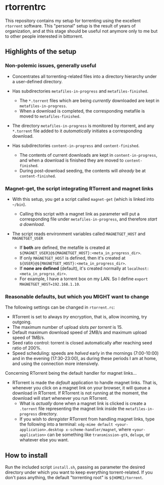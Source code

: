 rtorrentrc
==========

This repository contains my setup for torrenting using the excellent `rtorrent` software.
This "personal" setup is the result of years of organization,
and at this stage should be useful not anymore only to me but to other people interested in bittorrent.


Highlights of the setup
-----------------------

### Non-polemic issues, generally useful ###

 * Concentrates all torrenting-related files into a directory hierarchy under a user-defined directory.

 * Has subdirectories `metafiles-in-progress` and `metafiles-finished`.
    + The `*.torrent` files which are being _currently_ downloaded are kept in `metafiles-in-progress`.
    + When a download is completed, the corresponding metafile is moved to `metafiles-finished`.

 * The directory `metafiles-in-progress` is monitored by rtorrent, and any `*.torrent` file added to it
   _automatically_ initiates a corresponding download.

 * Has subdirectories `content-in-progress` and `content-finished`.
    + The contents of current downloads are kept in `content-in-progress`,
      and when a download is finished they are moved to `content-finished`.
    + During post-download seeding, the contents will _already_ be at `content-finished`.

### Magnet-get, the script integrating RTorrent and magnet links ###

 * With this setup, you get a script called `magnet-get` (which is linked into `~/bin`).
    + Calling this script with a magnet link as parameter will put a corresponding file under
      `metafiles-in-progress`, and therefore _start a download_.

 * The script reads environment variables called `MAGNETGET_HOST` and `MAGNETGET_USER`
    + If **both** are defined, the metafile is created at `${MAGNET_USER}@${MAGNETGET_HOST}:<meta_in_progress_dir>`.
    + If only `MAGNETGET_HOST` is defined, then it's created at `${USER}@${MAGNETGET_HOST}:<meta_in_progress_dir>`.
    + If **none are defined** (default), it's created normally at `localhost:<meta_in_progrss_dir>`.
    + For example, I have a torrent box on my LAN. So I define `export MAGNETGET_HOST=192.168.1.10`.

### Reasonable defaults, but which you MIGHT want to change ###

The following settings can be changed in `rtorrent.rc`:

 * RTorrent is set to always _try_ encryption, that is, allow incoming, try outgoing.
 * The maximum number of upload slots _per torrent_ is 15.
 * Default maximum download speed of 2MB/s and maximum upload speed of 1MB/s.
 * Seed ratio control: torrent is closed automatically after reaching seed ratio of 200%.
 * Speed scheduling: speeds are _halved_ early in the mornings (7:00-10:00) and in the evening (17:30-23:00),
   as during these periods I am at home, and using the connection more intensively.

Concerning RTorrent being the default handler for magnet links...

 * RTorrent is made the _default_ application to handle magnet links.
   That is, whenever you click on a magnet link on your browser, it will queue a download in RTorrent.
   If RTorrent is not running at the moment, the download will start whenever you run RTorrent.
    + What is _actually_ done when a magnet link is clicked is create a `.torrent` file representing the magnet link
      inside the `metafiles-in-progress` directory.
    + If you wish to _deregister_ RTorrent from handling magnet links, type the following into a terminal:
      `xdg-mime default <your-application>.desktop x-scheme-handler/magnet`, where `<your-application>` can
      be something like `transmission-gtk`, `deluge`, or whatever else you want.


How to install
--------------

Run the included script `install.sh`,
passing as parameter the desired directory under which you want to keep everything torrent-related.
If you don't pass anything, the default "torrenting root" is `${HOME}/torrent`.

